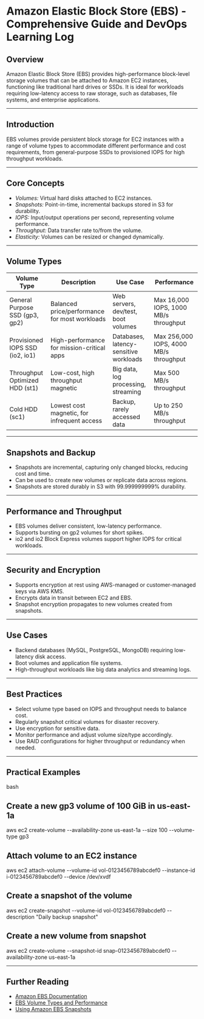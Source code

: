 
# Amazon Elastic Block Store (EBS) - Comprehensive Guide and DevOps Learning Log

## Overview  
Amazon Elastic Block Store (EBS) provides high-performance block-level storage volumes that can be attached to Amazon EC2 instances, functioning like traditional hard drives or SSDs. It is ideal for workloads requiring low-latency access to raw storage, such as databases, file systems, and enterprise applications.

***

## Introduction

EBS volumes provide persistent block storage for EC2 instances with a range of volume types to accommodate different performance and cost requirements, from general-purpose SSDs to provisioned IOPS for high throughput workloads.

***

## Core Concepts

- *Volumes:* Virtual hard disks attached to EC2 instances.  
- *Snapshots:* Point-in-time, incremental backups stored in S3 for durability.  
- *IOPS:* Input/output operations per second, representing volume performance.  
- *Throughput:* Data transfer rate to/from the volume.  
- *Elasticity:* Volumes can be resized or changed dynamically.

***

## Volume Types

| Volume Type             | Description                                      | Use Case                                 | Performance                              |
|------------------------|------------------------------------------------|-----------------------------------------|-----------------------------------------|
| General Purpose SSD (gp3, gp2) | Balanced price/performance for most workloads | Web servers, dev/test, boot volumes    | Max 16,000 IOPS, 1000 MB/s throughput   |
| Provisioned IOPS SSD (io2, io1) | High-performance for mission-critical apps     | Databases, latency-sensitive workloads | Max 256,000 IOPS, 4000 MB/s throughput  |
| Throughput Optimized HDD (st1) | Low-cost, high throughput magnetic             | Big data, log processing, streaming    | Max 500 MB/s throughput                  |
| Cold HDD (sc1)          | Lowest cost magnetic, for infrequent access     | Backup, rarely accessed data            | Up to 250 MB/s throughput                |

***

## Snapshots and Backup

- Snapshots are incremental, capturing only changed blocks, reducing cost and time.  
- Can be used to create new volumes or replicate data across regions.  
- Snapshots are stored durably in S3 with 99.999999999% durability.

***

## Performance and Throughput

- EBS volumes deliver consistent, low-latency performance.  
- Supports bursting on gp2 volumes for short spikes.  
- io2 and io2 Block Express volumes support higher IOPS for critical workloads.

***

## Security and Encryption

- Supports encryption at rest using AWS-managed or customer-managed keys via AWS KMS.  
- Encrypts data in transit between EC2 and EBS.  
- Snapshot encryption propagates to new volumes created from snapshots.

***

## Use Cases

- Backend databases (MySQL, PostgreSQL, MongoDB) requiring low-latency disk access.  
- Boot volumes and application file systems.  
- High-throughput workloads like big data analytics and streaming logs.

***

## Best Practices

- Select volume type based on IOPS and throughput needs to balance cost.  
- Regularly snapshot critical volumes for disaster recovery.  
- Use encryption for sensitive data.  
- Monitor performance and adjust volume size/type accordingly.  
- Use RAID configurations for higher throughput or redundancy when needed.

***

## Practical Examples

bash
## Create a new gp3 volume of 100 GiB in us-east-1a
aws ec2 create-volume --availability-zone us-east-1a --size 100 --volume-type gp3

## Attach volume to an EC2 instance
aws ec2 attach-volume --volume-id vol-0123456789abcdef0 --instance-id i-0123456789abcdef0 --device /dev/xvdf

## Create a snapshot of the volume
aws ec2 create-snapshot --volume-id vol-0123456789abcdef0 --description "Daily backup snapshot"

## Create a new volume from snapshot
aws ec2 create-volume --snapshot-id snap-0123456789abcdef0 --availability-zone us-east-1a


***

## Further Reading

- [Amazon EBS Documentation](https://docs.aws.amazon.com/ebs/)  
- [EBS Volume Types and Performance](https://aws.amazon.com/ebs/volume-types/)  
- [Using Amazon EBS Snapshots](https://docs.aws.amazon.com/AWSEC2/latest/UserGuide/EBSSnapshots.html)
